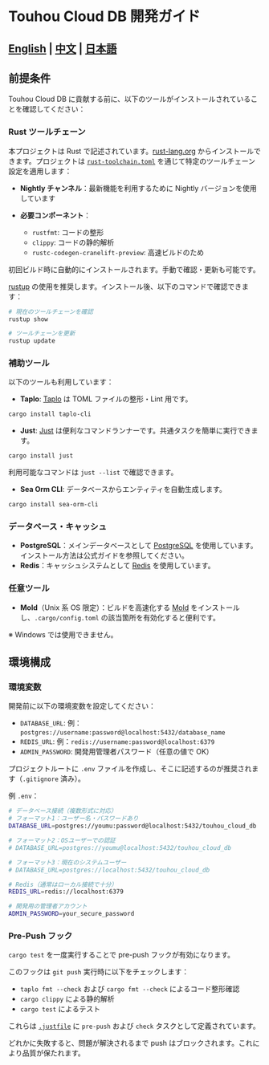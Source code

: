 # Touhou Cloud DB 開発ガイド

<h2 style="text-align: left;">
    <a href="../en_US/CONTRIBUTING.md">English</a> |
    <a href="../zh_CN/CONTRIBUTING.md">中文</a> |
    <a href="../ja/CONTRIBUTING.md">日本語</a>
</h2>

## 前提条件

Touhou Cloud DB に貢献する前に、以下のツールがインストールされていることを確認してください：

### Rust ツールチェーン

本プロジェクトは Rust で記述されています。[rust-lang.org](https://www.rust-lang.org/) からインストールできます。プロジェクトは [`rust-toolchain.toml`](../../rust-toolchain.toml) を通じて特定のツールチェーン設定を適用します：

- **Nightly チャンネル**：最新機能を利用するために Nightly バージョンを使用しています
- **必要コンポーネント**：

  - `rustfmt`: コードの整形
  - `clippy`: コードの静的解析
  - `rustc-codegen-cranelift-preview`: 高速ビルドのため

初回ビルド時に自動的にインストールされます。手動で確認・更新も可能です。

[rustup](https://rustup.rs/) の使用を推奨します。インストール後、以下のコマンドで確認できます：

```bash
# 現在のツールチェーンを確認
rustup show

# ツールチェーンを更新
rustup update
```

### 補助ツール

以下のツールも利用しています：

- **Taplo**: [Taplo](https://taplo.tamasfe.dev/) は TOML ファイルの整形・Lint 用です。

```bash
cargo install taplo-cli
```

- **Just**: [Just](https://github.com/casey/just) は便利なコマンドランナーです。共通タスクを簡単に実行できます。

```bash
cargo install just
```

利用可能なコマンドは `just --list` で確認できます。

- **Sea Orm CLI**: データベースからエンティティを自動生成します。

```bash
cargo install sea-orm-cli
```

### データベース・キャッシュ

- **PostgreSQL**：メインデータベースとして [PostgreSQL](https://www.postgresql.org/) を使用しています。インストール方法は公式ガイドを参照してください。
- **Redis**：キャッシュシステムとして [Redis](https://redis.io/) を使用しています。

### 任意ツール

- **Mold**（Unix 系 OS 限定）：ビルドを高速化する [Mold](https://github.com/rui314/mold) をインストールし、`.cargo/config.toml` の該当箇所を有効化すると便利です。

※ Windows では使用できません。

## 環境構成

### 環境変数

開発前に以下の環境変数を設定してください：

- `DATABASE_URL`: 例：`postgres://username:password@localhost:5432/database_name`
- `REDIS_URL`: 例：`redis://username:password@localhost:6379`
- `ADMIN_PASSWORD`: 開発用管理者パスワード（任意の値で OK）

プロジェクトルートに `.env` ファイルを作成し、そこに記述するのが推奨されます（`.gitignore` 済み）。

例 `.env`：

```bash
# データベース接続（複数形式に対応）
# フォーマット1：ユーザー名・パスワードあり
DATABASE_URL=postgres://youmu:password@localhost:5432/touhou_cloud_db

# フォーマット2：OSユーザーでの認証
# DATABASE_URL=postgres://youmu@localhost:5432/touhou_cloud_db

# フォーマット3：現在のシステムユーザー
# DATABASE_URL=postgres://localhost:5432/touhou_cloud_db

# Redis（通常はローカル接続で十分）
REDIS_URL=redis://localhost:6379

# 開発用の管理者アカウント
ADMIN_PASSWORD=your_secure_password
```

### Pre-Push フック

`cargo test` を一度実行することで pre-push フックが有効になります。

このフックは `git push` 実行時に以下をチェックします：

- `taplo fmt --check` および `cargo fmt --check` によるコード整形確認
- `cargo clippy` による静的解析
- `cargo test` によるテスト

これらは [`.justfile`](../../.justfile) に `pre-push` および `check` タスクとして定義されています。

どれかに失敗すると、問題が解決されるまで push はブロックされます。これにより品質が保たれます。
